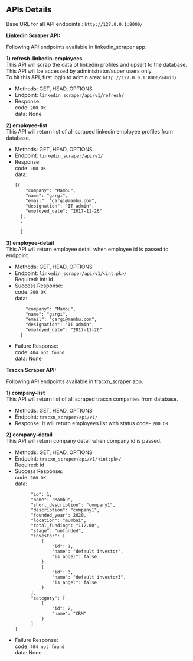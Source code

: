 ## APIs Details
Base URL for all API endpoints : `http://127.0.0.1:8000/` <br />

**Linkedin Scraper API:**

Following API endpoints available in linkedin_scraper app.
 
**1) refresh-linkedin-employees**<br />
 This API will scrap the data of linkedin profiles and upsert to the database. This API will be accessed by 
 administrator/super users only. <br />
 To hit this API, first login to admin area: 
 `http://127.0.0.1:8000/admin/`

- Methods: GET, HEAD, OPTIONS
- Endpoint: `linkedin_scraper/api/v1/refresh/`
- Response: <br />
  code: `200 OK` <br />
  data: None

**2) employee-list**<br />
This API will return list of all scraped linkedin employee profiles from database.
- Methods: GET, HEAD, OPTIONS
- Endpoint: `linkedin_scraper/api/v1/`
- Response: <br />
  code: `200 OK` <br />
  data: 
  ```
  [{
      "company": "Mambu",
      "name": "gargi",
      "email": "gargi@mambu.com",
      "designation": "IT admin",
      "employed_date": "2017-11-26"
    },
    .
    .
    ] 

**3) employee-detail**<br />
This API will return employee detail when employee id is passed to endpoint.
- Methods: GET, HEAD, OPTIONS 
- Endpoint: `linkedin_scraper/api/v1/<int:pk>/` <br />
  Required: int: id
- Success Response: <br/>
  code: `200 OK` <br />
  data: 
  ```{
      "company": "Mambu",
      "name": "gargi",
      "email": "gargi@mambu.com",
      "designation": "IT admin",
      "employed_date": "2017-11-26"
    }
-  Failure Response: <br />
   code: `404 not found` <br />
   data: None
  

**Tracxn Scraper API:**

Following API endpoints available in tracxn_scraper app.
 
**1) company-list**<br />
This API will return list of all scraped tracxn companies from database.
- Methods: GET, HEAD, OPTIONS
- Endpoint: `tracxn_scraper/api/v1/`
- Response: It will return employees list with status code- `200 OK` 

**2) company-detail**<br />
This API will return company detail when company id is passed.
- Methods: GET, HEAD, OPTIONS 
- Endpoint: `tracxn_scraper/api/v1/<int:pk>/` <br />
  Required: id
- Success Response: <br />
  code: `200 OK` <br />
  data: 
  ```{
        "id": 1, 
        "name": "Mambu",
        "short_description": "company1",
        "description": "company1", 
        "founded_year": 2020,
        "location": "mumbai",
        "total_funding": "112.00", 
        "stage": "unfunded",
        "investor": [
            { 
                "id": 1,
                "name": "default investor",
                "is_angel": false 
            }, 
            { 
                "id": 3,
                "name": "default investor3", 
                "is_angel": false 
            } 
        ], 
        "category": [ 
            { 
                "id": 2,
                "name": "CRM"
            } 
        ] 
  } 
-  Failure Response: <br />
   code: `404 not found` <br />
   data: None